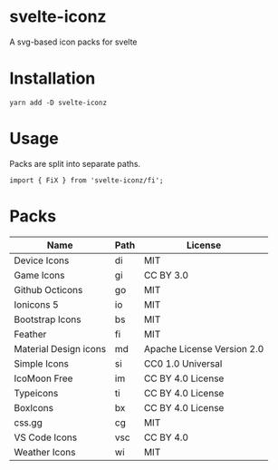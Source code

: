 # svelte-iconz
A svg-based icon packs for svelte

# Installation
```
yarn add -D svelte-iconz
```

# Usage
Packs are split into separate paths. 

```
import { FiX } from 'svelte-iconz/fi';
```

# Packs

| Name   | Path   | License |
|--------|--------|---------|
| Device Icons | di | MIT |
| Game Icons | gi | CC BY 3.0 |
| Github Octicons | go | MIT |
| Ionicons 5 | io | MIT |
| Bootstrap Icons | bs | MIT |
| Feather | fi | MIT |
| Material Design icons | md | Apache License Version 2.0 |
| Simple Icons | si | CC0 1.0 Universal |
| IcoMoon Free | im | CC BY 4.0 License |
| Typeicons | ti | CC BY 4.0 License |
| BoxIcons | bx | CC BY 4.0 License |
| css.gg | cg | MIT |
| VS Code Icons | vsc | CC BY 4.0 |
| Weather Icons | wi | MIT |
